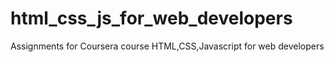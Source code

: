 # html_css_js_for_web_developers
Assignments for Coursera course HTML,CSS,Javascript for web developers

